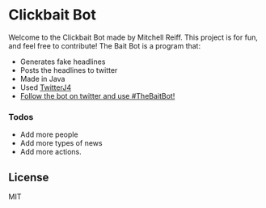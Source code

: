 # Clickbait Bot
Welcome to the Clickbait Bot made by Mitchell Reiff. This project is for fun, and feel free to contribute! 
The Bait Bot is a program that:
  - Generates fake headlines
  - Posts the headlines to twitter
  - Made in Java
  - Used [TwitterJ4]
  - [Follow the bot on twitter and use #TheBaitBot!]

### Todos
 - Add more people
 - Add more types of news
 - Add more actions.

License
----

MIT


[//]: # (These are reference links used in the body of this note and get stripped out when the markdown processor does its job. There is no need to format nicely because it shouldn't be seen. Thanks SO - http://stackoverflow.com/questions/4823468/store-comments-in-markdown-syntax)

   [TwitterJ4]: <http://twitter4j.org/>
   [Follow the bot on twitter and use #TheBaitBot!]: <https://twitter.com/theclickbaitbot>

  

